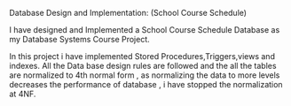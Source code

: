 Database Design and Implementation: (School Course Schedule)

I have designed and Implemented a School Course Schedule Database as my Database Systems Course Project.

In this project i have implemented Stored Procedures,Triggers,views and indexes. All the Data base design rules are followed and the all the 
tables are normalized to 4th normal form , as normalizing the data to more levels decreases the performance of database , i have stopped
the normalization at 4NF.
